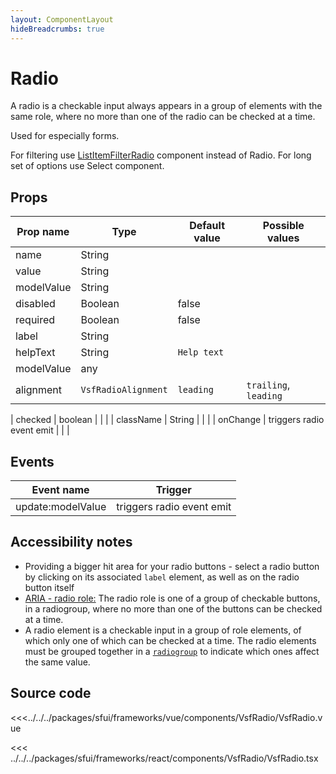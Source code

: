 ```yaml
---
layout: ComponentLayout
hideBreadcrumbs: true
---
```

# Radio

A radio is a checkable input always appears in a group of elements with the same role, where no more than one of the radio can be checked at a time.

Used for especially forms.

For filtering use [ListItemFilterRadio](listitemfilterradio.md) component instead of Radio. For long set of options use Select component.

<Generate />

<!-- vue -->

## Props

| Prop name  | Type                | Default value | Possible values       |
| ---------- | ------------------- | ------------- | --------------------- |
| name       | String              |               |                       |
| value      | String              |               |                       |
| modelValue | String              |               |                       |
| disabled   | Boolean             | false         |                       |
| required   | Boolean             | false         |                       |
| label      | String              |               |                       |
| helpText   | String              | `Help text`   |                       |
| modelValue | any                 |               |                       |
| alignment  | `VsfRadioAlignment` | `leading`     | `trailing`, `leading` |
<!-- react -->
| checked   | boolean             |               |                       |
| className | String              |               |                       |
| onChange   | triggers radio event emit | | |
<!-- end react -->

<!-- vue -->
## Events

| Event name        |          Trigger          |
| ----------------- | :-----------------------: |
| update:modelValue | triggers radio event emit |

<!-- end vue -->

## Accessibility notes

- Providing a bigger hit area for your radio buttons - select a radio button by clicking on its associated `label` element, as well as on the radio button itself
- [ARIA - radio role:](https://developer.mozilla.org/en-US/docs/Web/Accessibility/ARIA/Roles/radio_role) The radio role is one of a group of checkable buttons, in a radiogroup, where no more than one of the buttons can be checked at a time.
- A radio element is a checkable input in a group of role elements, of which only one of which can be checked at a time. The radio elements must be grouped together in a [`radiogroup`](https://developer.mozilla.org/en-US/docs/Web/Accessibility/ARIA/Roles/radiogroup_role) to indicate which ones affect the same value.

## Source code

<!-- vue -->
<<<../../../packages/sfui/frameworks/vue/components/VsfRadio/VsfRadio.vue
<!-- end vue -->

<!-- react -->
<<< ../../../packages/sfui/frameworks/react/components/VsfRadio/VsfRadio.tsx
<!-- end react -->
